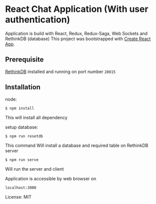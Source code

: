 # React Chat Application (With user authentication)
Application is build with React, Redux, Redux-Saga, Web Sockets and RethinkDB (database) 
This project was bootstrapped with [Create React App](https://github.com/facebookincubator/create-react-app).

## Prerequisite
[RethinkDB](https://www.rethinkdb.com/) installed and running on port number ``28015``

## Installation

node:

```
$ npm install
```
This will install all dependency


setup database:

```
$ npm run resetdb
```
This command Will install a database and required table on RethinkDB server
 
``
$ npm run serve
``

Will run the server and client

Application is accessible by web browser on

```
localhost:3000
```

License: MIT
